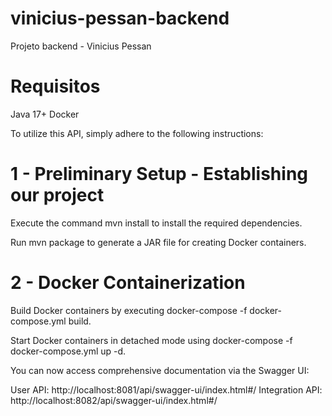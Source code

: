 # vinicius-pessan-backend
Projeto backend - Vinicius Pessan 

# Requisitos
Java 17+
Docker

To utilize this API, simply adhere to the following instructions:

# 1 - Preliminary Setup - Establishing our project

Execute the command mvn install to install the required dependencies.

Run mvn package to generate a JAR file for creating Docker containers.

# 2 - Docker Containerization

Build Docker containers by executing docker-compose -f docker-compose.yml build.

Start Docker containers in detached mode using docker-compose -f docker-compose.yml up -d.

You can now access comprehensive documentation via the Swagger UI:

User API: http://localhost:8081/api/swagger-ui/index.html#/
Integration API: http://localhost:8082/api/swagger-ui/index.html#/


